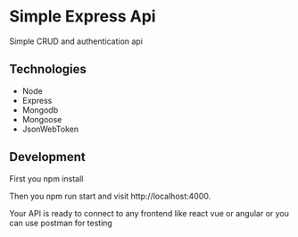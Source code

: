 # Simple Express Api
Simple CRUD and authentication api

## Technologies
* Node
* Express
* Mongodb
* Mongoose
* JsonWebToken

## Development
First you npm install

Then you npm run start and visit http://localhost:4000.

Your API is ready to connect to any frontend like react vue or angular or you can use postman for testing
